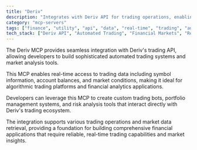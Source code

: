 ```yaml
---
title: "Deriv"
description: "Integrates with Deriv API for trading operations, enabling automated trading systems and market analysis tools."
category: "mcp-servers"
tags: ["finance", "utility", "api", "data", "real-time", "trading", "automation", "market analysis"]
tech_stack: ["Deriv API", "Automated Trading", "Financial Markets", "Real-time Data", "Algorithmic Trading", "Trading Bots", "Portfolio Management", "Risk Analysis"]
---
```


The Deriv MCP provides seamless integration with Deriv's trading API, allowing developers to build sophisticated automated trading systems and market analysis tools. 

This MCP enables real-time access to trading data including symbol information, account balances, and market conditions, making it ideal for algorithmic trading platforms and financial analytics applications.

Developers can leverage this MCP to create custom trading bots, portfolio management systems, and risk analysis tools that interact directly with Deriv's trading ecosystem. 

The integration supports various trading operations and market data retrieval, providing a foundation for building comprehensive financial applications that require reliable, real-time trading capabilities and market insights.